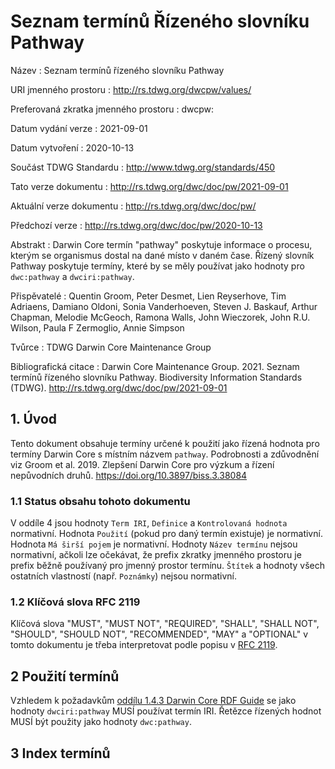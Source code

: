 # Seznam termínů Řízeného slovníku Pathway

Název
: Seznam termínů řízeného slovníku Pathway

URI jmenného prostoru
: <http://rs.tdwg.org/dwcpw/values/>

Preferovaná zkratka jmenného prostoru
: dwcpw:

Datum vydání verze
: 2021-09-01

Datum vytvoření
: 2020-10-13

Součást TDWG Standardu
: <http://www.tdwg.org/standards/450>

Tato verze dokumentu
: <http://rs.tdwg.org/dwc/doc/pw/2021-09-01>

Aktuální verze dokumentu
: <http://rs.tdwg.org/dwc/doc/pw/>

Předchozí verze
: <http://rs.tdwg.org/dwc/doc/pw/2020-10-13>

Abstrakt
: Darwin Core termín "pathway" poskytuje informace o procesu, kterým se organismus dostal na dané místo v daném čase. Řízený slovník Pathway poskytuje termíny, které by se měly používat jako hodnoty pro `dwc:pathway` a `dwciri:pathway`.

Přispěvatelé
: Quentin Groom, Peter Desmet, Lien Reyserhove, Tim Adriaens, Damiano Oldoni, Sonia Vanderhoeven, Steven J. Baskauf, Arthur Chapman, Melodie McGeoch, Ramona Walls, John Wieczorek, John R.U. Wilson, Paula F Zermoglio, Annie Simpson

Tvůrce
: TDWG Darwin Core Maintenance Group

Bibliografická citace
: Darwin Core Maintenance Group. 2021. Seznam termínů řízeného slovníku Pathway. Biodiversity Information Standards (TDWG). <http://rs.tdwg.org/dwc/doc/pw/2021-09-01>

## 1. Úvod

Tento dokument obsahuje termíny určené k použití jako řízená hodnota pro termíny Darwin Core s místním názvem `pathway`. Podrobnosti a zdůvodnění viz Groom et al. 2019. Zlepšení Darwin Core pro výzkum a řízení nepůvodních druhů. <https://doi.org/10.3897/biss.3.38084>

### 1.1 Status obsahu tohoto dokumentu

V oddíle 4 jsou hodnoty `Term IRI`, `Definice` a `Kontrolovaná hodnota` normativní. Hodnota `Použití` (pokud pro daný termín existuje) je normativní.  Hodnota `Má širší pojem` je normativní. Hodnoty `Název termínu` nejsou normativní, ačkoli lze očekávat, že prefix zkratky jmenného prostoru je prefix běžně používaný pro jmenný prostor termínu.  `Štítek` a hodnoty všech ostatních vlastností (např. `Poznámky`) nejsou normativní.

### 1.2 Klíčová slova RFC 2119

Klíčová slova "MUST", "MUST NOT", "REQUIRED", "SHALL", "SHALL NOT", "SHOULD", "SHOULD NOT", "RECOMMENDED", "MAY" a "OPTIONAL" v tomto dokumentu je třeba interpretovat podle popisu v [RFC 2119](https://tools.ietf.org/html/rfc2119).

## 2 Použití termínů

Vzhledem k požadavkům [oddílu 1.4.3 Darwin Core RDF Guide](https://dwc.tdwg.org/rdf/#143-use-of-darwin-core-terms-in-rdf-normative) se jako hodnoty `dwciri:pathway` MUSÍ používat termín IRI. Řetězce řízených hodnot MUSÍ být použity jako hodnoty `dwc:pathway`.

## 3 Index termínů
